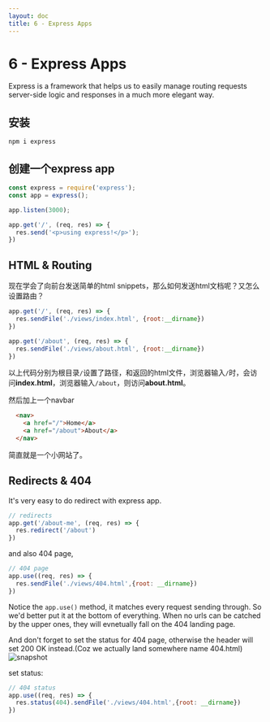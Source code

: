 ```yaml
---
layout: doc
title: 6 - Express Apps
---
```


# 6 - Express Apps

Express is a framework that helps us to easily manage routing requests server-side logic and responses in a much more elegant way.

## 安装
```
npm i express
```

## 创建一个express app
```js
const express = require('express');
const app = express();

app.listen(3000);

app.get('/', (req, res) => {
  res.send('<p>using express!</p>');
})
```

## HTML & Routing
现在学会了向前台发送简单的html snippets，那么如何发送html文档呢？又怎么设置路由？

```js
app.get('/', (req, res) => {
  res.sendFile('./views/index.html', {root:__dirname})
})

app.get('/about', (req, res) => {
  res.sendFile('./views/about.html', {root:__dirname})
})
```

以上代码分别为根目录`/`设置了路径，和返回的html文件，浏览器输入`/`时，会访问**index.html**，浏览器输入`/about`，则访问**about.html**。

然后加上一个navbar
```html
  <nav>
    <a href="/">Home</a>
    <a href="/about">About</a>
  </nav>
```

简直就是一个小网站了。

## Redirects & 404
It's very easy to do redirect with express app.

```js
// redirects
app.get('/about-me', (req, res) => {
  res.redirect('/about')
})
```

and also 404 page,
```js
// 404 page
app.use((req, res) => {
  res.sendFile('./views/404.html',{root: __dirname})
})
```

Notice the `app.use()` method, it matches every request sending through. So we'd better put it at the bottom of everything. When no urls can be catched by the upper ones, they will evnetually fall on the 404 landing page.

And don't forget to set the status for 404 page, otherwise the header will set 200 OK instead.(Coz we actually land somewhere name 404.html)
![snapshot](https://nic-gz-1308403500.file.myqcloud.com/vitepress/06_Express_Apps-2023-06-19-23-22-27.png)

set status:
```js
// 404 status
app.use((req, res) => {
  res.status(404).sendFile('./views/404.html',{root: __dirname})
})
```